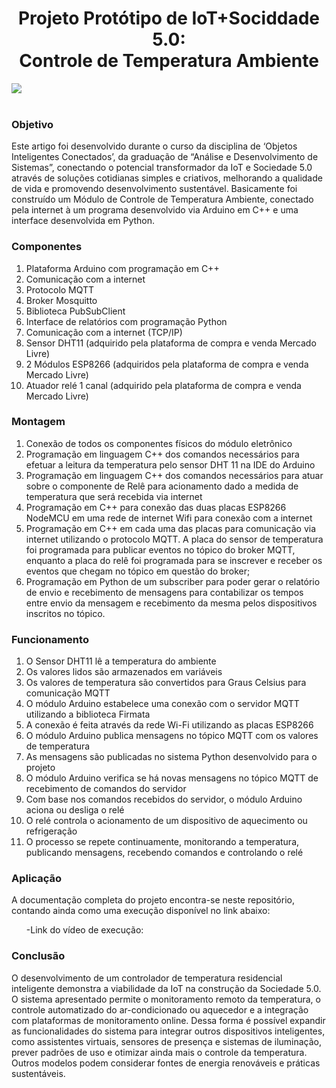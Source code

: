 <h1 align="center"> Projeto Protótipo de IoT+Sociddade 5.0: <br>
  Controle de Temperatura Ambiente </h1>

<img align="center" src="https://github.com/jessicaamorim19/mack2024/assets/85135086/7599013a-b751-446d-b367-3fb1676e7d8f"><br> <br>



<h3 align="left"> Objetivo </h3>
Este artigo foi desenvolvido durante o curso da disciplina de ‘Objetos Inteligentes Conectados’, da graduação de “Análise e Desenvolvimento de Sistemas”, conectando o potencial transformador da IoT e Sociedade 5.0 através de soluções cotidianas simples e criativos, melhorando a qualidade de vida e promovendo desenvolvimento sustentável.
Basicamente foi construído um Módulo de Controle de Temperatura Ambiente, conectado pela internet à um programa desenvolvido via Arduino em C++ e uma interface desenvolvida em Python. 
<br>

<h3 align="left"> Componentes </h3>
  <ol>
  <li>Plataforma Arduino com programação em C++</li>
  <li>Comunicação com a internet</li>
  <li>Protocolo MQTT</li>
  <li>Broker Mosquitto</li>
  <li>Biblioteca PubSubClient</li>
  <li>Interface de relatórios com programação Python</li>
  <li>Comunicação com a internet (TCP/IP)</li>
  <li>Sensor DHT11 (adquirido pela plataforma de compra e venda Mercado Livre)</li>
  <li>2 Módulos ESP8266 (adquiridos pela plataforma de compra e venda Mercado Livre)</li>
  <li>Atuador relé 1 canal (adquirido pela plataforma de compra e venda Mercado Livre)</li>
    </ol>

<h3 align="left"> Montagem </h3>
<ol>
<li>Conexão de todos os componentes físicos do módulo eletrônico</li>
<li>Programação em linguagem C++ dos comandos necessários para efetuar a leitura da temperatura pelo sensor DHT 11 na IDE do Arduino</li>
<li>Programação em linguagem C++ dos comandos necessários para atuar sobre o componente de Relê para acionamento dado a medida de temperatura que será recebida via internet</li>
<li>Programação em C++ para conexão das duas placas ESP8266 NodeMCU em uma rede de internet Wifi para conexão com a internet</li>
<li>Programação em C++ em cada uma das placas para comunicação via internet utilizando o protocolo MQTT. A placa do sensor de temperatura foi programada para publicar eventos no tópico do broker MQTT, enquanto a placa do relê foi programada para se inscrever e receber os eventos que chegam no tópico em questão do broker;</li>
<li>Programação em Python de um subscriber para poder gerar o relatório de envio e recebimento de mensagens para contabilizar os tempos entre envio da mensagem e recebimento da mesma pelos dispositivos inscritos no tópico.</li>
</ol>


<h3 align="left"> Funcionamento </h3>
<ol>
<li>O Sensor DHT11 lê a temperatura 	do ambiente</li>
<li>Os valores lidos são armazenados em variáveis</li>
<li>Os valores de temperatura são convertidos para Graus Celsius para comunicação MQTT</li>
<li>O módulo Arduino estabelece uma conexão com o servidor MQTT utilizando a biblioteca Firmata</li>
<li>A conexão é feita através da rede Wi-Fi utilizando as placas ESP8266</li>
<li>O módulo Arduino publica mensagens no tópico MQTT com os valores de temperatura</li>
<li>As mensagens são publicadas no sistema Python desenvolvido para o projeto</li>
<li>O módulo Arduino verifica se há novas mensagens no tópico MQTT de recebimento de comandos do servidor</li>
<li>Com base nos comandos recebidos do servidor, o módulo Arduino aciona ou desliga o relé</li>
<li>O relé controla o acionamento de um dispositivo de aquecimento ou refrigeração</li>
<li>O processo se repete continuamente, monitorando a temperatura, publicando mensagens, recebendo comandos e controlando o relé</li>
</ol>

<h3 align="left"> Aplicação </h3>

A documentação completa do projeto encontra-se neste repositório, contando ainda como uma execução disponível no link abaixo:
<ol>
  -Link do vídeo de execução: 
</ol>

<h3 align="left"> Conclusão </h3>
O desenvolvimento de um controlador de temperatura residencial inteligente demonstra a viabilidade da IoT na construção da Sociedade 5.0. O sistema apresentado permite o monitoramento remoto da temperatura, o controle automatizado do ar-condicionado ou aquecedor e a integração com plataformas de monitoramento online. Dessa forma é possível expandir as funcionalidades do sistema para integrar outros dispositivos inteligentes, como assistentes virtuais, sensores de presença e sistemas de iluminação, prever padrões de uso e otimizar ainda mais o controle da temperatura. Outros modelos podem considerar fontes de energia renováveis e práticas sustentáveis.
 

